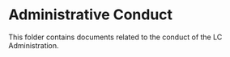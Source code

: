 # Administrative Conduct

This folder contains documents related to the conduct of the LC Administration.
